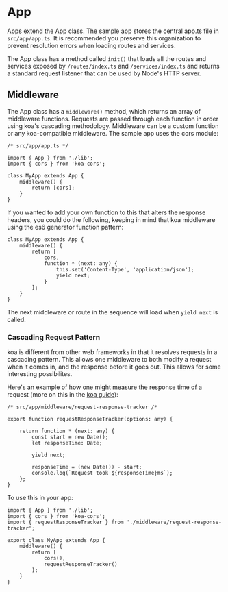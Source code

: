 # App

Apps extend the App class. The sample app stores the central app.ts file in `src/app/app.ts`. It is recommended you preserve this organization to prevent resolution errors when loading routes and services. 

The App class has a method called `init()` that loads all the routes and services exposed by `/routes/index.ts` and `/services/index.ts` and returns a standard request listener that can be used by Node's HTTP server.

## Middleware

The App class has a `middleware()` method, which returns an array of middleware functions. Requests are passed through each function in order using koa's cascading methodology. Middleware can be a custom function or any koa-compatible middleware. The sample app uses the cors module:

```
/* src/app/app.ts */

import { App } from './lib';
import { cors } from 'koa-cors';

class MyApp extends App {
    middleware() {
        return [cors]; 
    }
}
```

If you wanted to add your own function to this that alters the response headers, you could do the following, keeping in mind that koa middleware using the es6 generator function pattern:

```
class MyApp extends App {
    middleware() {
        return [
            cors,
            function * (next: any) {
                this.set('Content-Type', 'application/json');
                yield next;
            }
        ]; 
    }
}
```

The next middleware or route in the sequence will load when `yield next` is called.

### Cascading Request Pattern

koa is different from other web frameworks in that it resolves requests in a cascading pattern. This allows one middleware to both modify a request when it comes in, and the response before it goes out. This allows for some interesting possibilites.

Here's an example of how one might measure the response time of a request (more on this in the [koa guide](https://github.com/koajs/koa/blob/master/docs/guide.md)):

```
/* src/app/middleware/request-response-tracker /*

export function requestResponseTracker(options: any) {

    return function * (next: any) {
        const start = new Date();
        let responseTime: Date;

        yield next;

        responseTime = (new Date()) - start;
        console.log(`Request took ${responseTime}ms`);
    };
}
```

To use this in your app:

```
import { App } from './lib';
import { cors } from 'koa-cors';
import { requestResponseTracker } from './middleware/request-response-tracker';

export class MyApp extends App {
    middleware() {
        return [
            cors(),
            requestResponseTracker()
        ];
    }
} 
```